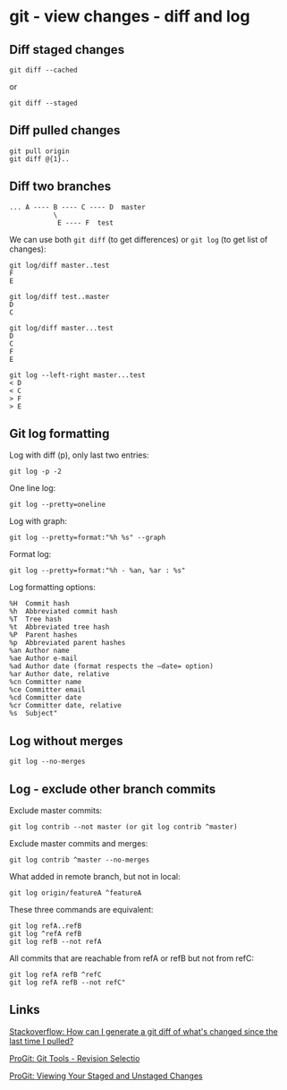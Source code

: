 git - view changes - diff and log
===========================================

Diff staged changes
-------------------------------------------

    git diff --cached
or

    git diff --staged

Diff pulled changes
-------------------------------------------

    git pull origin
    git diff @{1}..
    
Diff two branches
-------------------------------------------

    ... A ---- B ---- C ---- D  master
               \
                E ---- F  test
                
We can use both `git diff` (to get differences) or `git log` (to get list of changes):

    git log/diff master..test
    F
    E
    
    git log/diff test..master
    D
    C
    
    git log/diff master...test
    D
    C
    F
    E
    
    git log --left-right master...test
    < D
    < C
    > F
    > E


Git log formatting
-------------------------------------------

Log with diff (p), only last two entries:

    git log -p -2    

One line log:

    git log --pretty=oneline

Log with graph:

    git log --pretty=format:"%h %s" --graph	

Format log:

    git log --pretty=format:"%h - %an, %ar : %s"	

Log formatting options:

    %H  Commit hash
    %h  Abbreviated commit hash
    %T  Tree hash
    %t  Abbreviated tree hash
    %P  Parent hashes
    %p  Abbreviated parent hashes
    %an Author name
    %ae Author e-mail
    %ad Author date (format respects the –date= option)
    %ar Author date, relative
    %cn Committer name
    %ce Committer email
    %cd Committer date
    %cr Committer date, relative
    %s  Subject"


Log without merges
-------------------------------------------

    git log --no-merges

Log - exclude other branch commits
-------------------------------------------
Exclude master commits:

    git log contrib --not master (or git log contrib ^master)
    
Exclude master commits and merges:

    git log contrib ^master --no-merges

What added in remote branch, but not in local:

    git log origin/featureA ^featureA

These three commands are equivalent:

    git log refA..refB
    git log ^refA refB
    git log refB --not refA
    
All commits that are reachable from refA or refB but not from refC:		

    git log refA refB ^refC
    git log refA refB --not refC"															

Links
-------------------------------------------
[Stackoverflow: How can I generate a git diff of what's changed since the last time I pulled?](http://stackoverflow.com/questions/61002/how-can-i-generate-a-git-diff-of-whats-changed-since-the-last-time-i-pulled)

[ProGit: Git Tools - Revision Selectio](http://git-scm.com/book/en/Git-Tools-Revision-Selection)

[ProGit: Viewing Your Staged and Unstaged Changes](http://git-scm.com/book/en/Git-Basics-Recording-Changes-to-the-Repository#Viewing-Your-Staged-and-Unstaged-Changes)